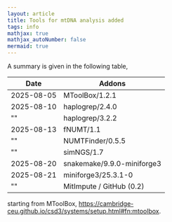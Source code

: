 ```yaml
---
layout: article
title: Tools for mtDNA analysis added
tags: info
mathjax: true
mathjax_autoNumber: false
mermaid: true
---
```


A summary is given in the following table,

Date       | Addons
-----------|---------------------------
2025-08-05 | MToolBox/1.2.1
2025-08-10 | haplogrep/2.4.0
"" 	   | haplogrep/3.2.2
2025-08-13 | fNUMT/1.1
"" 	   | NUMTFinder/0.5.5
"" 	   | simNGS/1.7
2025-08-20 | snakemake/9.9.0-miniforge3
2025-08-21 | miniforge3/25.3.1-0
""         | MitImpute / GitHub (0.2)

starting from MToolBox, <https://cambridge-ceu.github.io/csd3/systems/setup.html#fn:mtoolbox>.
